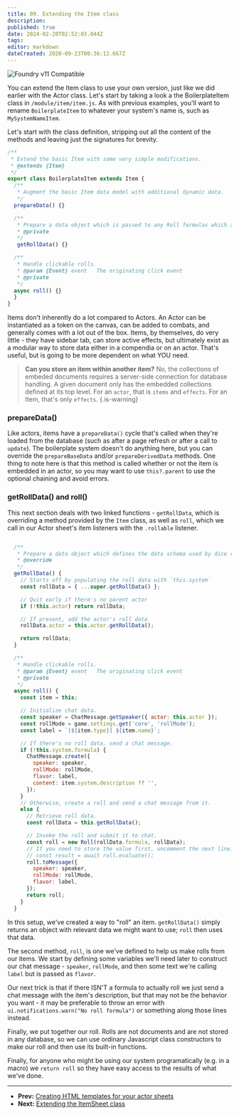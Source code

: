```yaml
---
title: 09. Extending the Item class
description: 
published: true
date: 2024-02-20T02:52:03.044Z
tags: 
editor: markdown
dateCreated: 2020-09-23T00:36:12.667Z
---
```


![Foundry v11 Compatible](https://img.shields.io/badge/Foundry-v11%20Compatible-blue)

You can extend the Item class to use your own version, just like we did earlier with the Actor class. Let's start by taking a look a the BoilerplateItem class in `/module/item/item.js`. As with previous examples, you'll want to rename `BoilerplateItem` to whatever your system's name is, such as `MySystemNameItem`.

Let's start with the class definition, stripping out all the content of the methods and leaving just the signatures for brevity.

```js
/**
 * Extend the basic Item with some very simple modifications.
 * @extends {Item}
 */
export class BoilerplateItem extends Item {
  /**
   * Augment the basic Item data model with additional dynamic data.
   */
  prepareData() {}

  /**
   * Prepare a data object which is passed to any Roll formulas which are created related to this Item
   * @private
   */
   getRollData() {}

  /**
   * Handle clickable rolls.
   * @param {Event} event   The originating click event
   * @private
   */
  async roll() {}
  }
}

```

Items don't inherently do a lot compared to Actors. An Actor can be instantiated as a token on the canvas, can be added to combats, and generally comes with a lot out of the box. Items, by themselves, do very little - they have sidebar tab, can store active effects, but ultimately exist as a modular way to store data either in a compendia or on an actor. That's useful, but is going to be more dependent on what YOU need.

> **Can you store an item within another item?**
> No, the collections of embeded documents requires a server-side connection for database handling. A given document only has the embedded collections defined at its top level. For an `actor`, that is `items` and `effects`. For an Item, that's only `effects`.
{.is-warning}

### prepareData()

Like actors, items have a `prepareData()` cycle that's called when they're loaded from the database (such as after a page refresh or after a call to `update`). The boilerplate system doesn't do anything here, but you can override the `prepareBaseData` and/or `prepareDerivedData` methods. One thing to note here is that this method is called whether or not the item is embedded in an actor, so you may want to use `this?.parent` to use the optional chaining and avoid errors.

### getRollData() and roll()

This next section deals with two linked functions - `getRollData`, which is overriding a method provided by the `Item` class, as well as `roll`, which we call in our Actor sheet's item listeners with the `.rollable` listener.

```js

  /**
   * Prepare a data object which defines the data schema used by dice roll commands against this Item
   * @override
   */
  getRollData() {
    // Starts off by populating the roll data with `this.system`
    const rollData = { ...super.getRollData() };

    // Quit early if there's no parent actor
    if (!this.actor) return rollData;

    // If present, add the actor's roll data
    rollData.actor = this.actor.getRollData();

    return rollData;
  }

  /**
   * Handle clickable rolls.
   * @param {Event} event   The originating click event
   * @private
   */
  async roll() {
    const item = this;

    // Initialize chat data.
    const speaker = ChatMessage.getSpeaker({ actor: this.actor });
    const rollMode = game.settings.get('core', 'rollMode');
    const label = `[${item.type}] ${item.name}`;

    // If there's no roll data, send a chat message.
    if (!this.system.formula) {
      ChatMessage.create({
        speaker: speaker,
        rollMode: rollMode,
        flavor: label,
        content: item.system.description ?? '',
      });
    }
    // Otherwise, create a roll and send a chat message from it.
    else {
      // Retrieve roll data.
      const rollData = this.getRollData();

      // Invoke the roll and submit it to chat.
      const roll = new Roll(rollData.formula, rollData);
      // If you need to store the value first, uncomment the next line.
      // const result = await roll.evaluate();
      roll.toMessage({
        speaker: speaker,
        rollMode: rollMode,
        flavor: label,
      });
      return roll;
    }
  }
```

In this setup, we've created a way to "roll" an item. `getRollData()` simply returns an object with relevant data we might want to use; `roll` then uses that data.

The second method, `roll`, is one we've defined to help us make rolls from our items. We start by defining some variables we'll need later to construct our chat message - `speaker`, `rollMode`, and then some text we're calling `label` but is passed as `flavor`. 

Our next trick is that if there ISN'T a formula to actually roll we just send a chat message with the item's description, but that may not be the behavior you want - it may be preferable to throw an error with `ui.notifications.warn("No roll formula")` or something along those lines instead.

Finally, we put together our roll. Rolls are not documents and are not stored in any database, so we can use ordinary Javascript class constructors to make our roll and then use its built-in functions. 

Finally, for anyone who might be using our system programatically (e.g. in a macro) we `return roll` so they have easy access to the results of what we've done.

---

* **Prev:** [Creating HTML templates for your actor sheets](https://foundryvtt.wiki/en/development/guides/SD-tutorial/SD08-Creating-HTML-templates-for-your-actor-sheets)
* **Next:** [Extending the ItemSheet class](https://foundryvtt.wiki/en/development/guides/SD-tutorial/SD10-Extending-the-ItemSheet-class)